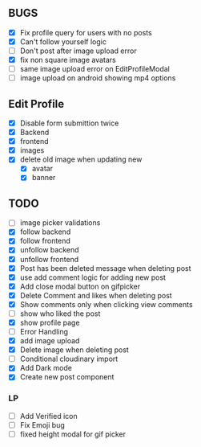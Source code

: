 ## BUGS

- [x] Fix profile query for users with no posts
- [x] Can't follow yourself logic
- [ ] Don't post after image upload error
- [x] fix non square image avatars
- [ ] same image upload error on EditProfileModal
- [ ] image upload on android showing mp4 options

## Edit Profile

- [x] Disable form submittion twice
- [x] Backend
- [x] frontend
- [x] images
- [x] delete old image when updating new
  - [x] avatar
  - [x] banner

## TODO

- [ ] image picker validations
- [x] follow backend
- [x] follow frontend
- [x] unfollow backend
- [x] unfollow frontend
- [x] Post has been deleted message when deleting post
- [x] use add comment logic for adding new post
- [x] Add close modal button on gifpicker
- [x] Delete Comment and likes when deleting post
- [x] Show comments only when clicking view comments
- [ ] show who liked the post
- [x] show profile page
- [ ] Error Handling
- [x] add image upload
- [x] Delete image when deleting post
- [ ] Conditional cloudinary import
- [x] Add Dark mode
- [x] Create new post component

### LP

- [ ] Add Verified icon
- [ ] Fix Emoji bug
- [ ] fixed height modal for gif picker
